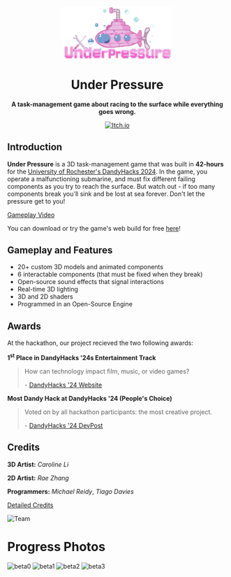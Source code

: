 <div align="center">
  <img src="readme_logo.png" alt="UnderPressureLogo" style="width:50%; ">

<h1>Under Pressure</h1>
<b>A task-management game about racing to the surface while everything goes wrong.</b>



[![Itch.io](https://img.shields.io/badge/Itch-%23FF0B34.svg?style=for-the-badge&logo=Itch.io&logoColor=white)](https://tdavies.itch.io/under-pressure)
</div>

## Introduction

<b>Under Pressure</b> is a 3D task-management game that was built in <b>42-hours</b> for the [University of Rochester's DandyHacks 2024](https://dandyhacks.net/). In the game, you operate a malfunctioning submarine, and must fix different failing components as you try to reach the surface. But watch out - if too many components break you'll sink and be lost at sea forever. 
Don't let the pressure get to you!

[Gameplay Video](https://youtu.be/Bf4K-OTwks8) 

You can download or try the game's web build for free [here](https://tdavies.itch.io/under-pressure)!



## Gameplay and Features
* 20+ custom 3D models and animated components
* 6 interactable components (that must be fixed when they break)
* Open-source sound effects that signal interactions
* Real-time 3D lighting
* 3D and 2D shaders
* Programmed in an Open-Source Engine





## Awards
At the hackathon, our project recieved the two following awards:

**1<sup>st</sup> Place in DandyHacks '24s Entertainment Track**
> How can technology impact film, music, or video games?
> 
> \- [DandyHacks '24 Website](https://dandyhacks.net/#tracks)

**Most Dandy Hack at DandyHacks '24 (People's Choice)**
> Voted on by all hackathon participants: the most creative project.
> 
> \- [DandyHacks '24 DevPost](https://dandyhacks-24.devpost.com/)

## Credits

**3D Artist:** *Caroline Li* 

**2D Artist:** *Rae Zhang*

**Programmers:** *Michael Reidy*, *Tiago Davies*

[Detailed Credits](credits.txt)

![Team](sprites/splash.png)

# Progress Photos

![beta0](beta_images/beta_0.jpg)
![beta1](beta_images/beta_1.PNG)
![beta2](beta_images/beta_2.PNG)
![beta3](beta_images/beta_3.png)


